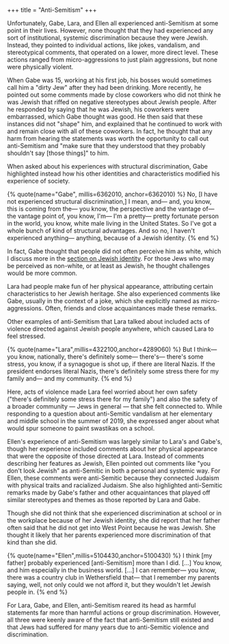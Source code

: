 +++
title = "Anti-Semitism"
+++

Unfortunately, Gabe, Lara, and Ellen all experienced anti-Semitism at some point in their lives.
However, none thought that they had experienced any sort of institutional, systemic discrimination because they were Jewish.
Instead, they pointed to individual actions, like jokes, vandalism, and stereotypical comments, that operated on a lower, more direct level.
These actions ranged from micro-aggressions to just plain aggressions, but none were physically violent.

When Gabe was 15, working at his first job, his bosses would sometimes call him a "dirty Jew" after they had been drinking.
More recently, he pointed out some comments made by close coworkers who did not think he was Jewish that riffed on negative stereotypes about Jewish people.
After he responded by saying that he was Jewish, his coworkers were embarrassed, which Gabe thought was good.
He then said that these instances did not "shape" him, and explained that he continued to work with and remain close with all of these coworkers.
In fact, he thought that any harm from hearing the statements was worth the opportunity to call out anti-Semitism and "make sure that they understood that they probably shouldn't say [those things]" to him.

When asked about his experiences with structural discrimination, Gabe highlighted instead how his other identities and characteristics modified his experience of society.

{% quote(name="Gabe", millis=6362010, anchor=6362010) %}
No, [I have not experienced structural discrimination,] I mean, and— and, you know, this is coming from the— you know, the perspective and the vantage of— the vantage point of, you know, I'm— I'm a pretty— pretty fortunate person in the world, you know, white male living in the United States. So I've got a whole bunch of kind of structural advantages. And so no, I haven't experienced anything— anything, because of a Jewish identity.
{% end %}

In fact, Gabe thought that people did not often perceive him as white, which I discuss more in the [section on Jewish identity](@/sections/identity.md).
For those Jews who may be perceived as non-white, or at least as Jewish, he thought challenges would be more common.

Lara had people make fun of her physical appearance, attributing certain characteristics to her Jewish heritage.
She also experienced comments like Gabe, usually in the context of a joke, which she explicitly named as micro-aggressions.
Often, friends and close acquaintances made these remarks.

Other examples of anti-Semitism that Lara talked about included acts of violence directed against Jewish people anywhere, which caused Lara to feel stressed.

{% quote(name="Lara",millis=4322100,anchor=4289060) %}
But I think— you know, nationally, there's definitely some— there's— there's some stress, you know, if a synagogue is shot up, if there are literal Nazis. If the president endorses literal Nazis, there's definitely some stress there for my family and— and my community.
{% end %}

Here, acts of violence made Lara feel worried about her own safety ("there's definitely some stress there for my family") and also the safety of a broader community — Jews in general — that she felt connected to.
While responding to a question about anti-Semitic vandalism at her elementary and middle school in the summer of 2019, she expressed anger about what would spur someone to paint swastikas on a school.

Ellen's experience of anti-Semitism was largely similar to Lara's and Gabe's, though her experience included comments about her physical appearance that were the opposite of those directed at Lara.
Instead of comments describing her features as Jewish, Ellen pointed out comments like "you don't look Jewish" as anti-Semitic in both a personal and systemic way.
For Ellen, these comments were anti-Semitic because they connected Judaism with physical traits and racialized Judaism.
She also highlighted anti-Semitic remarks made by Gabe's father and other acquaintances that played off similar stereotypes and themes as those reported by Lara and Gabe.

Though she did not think that she experienced discrimination at school or in the workplace because of her Jewish identity, she did report that her father often said that he did not get into West Point because he was Jewish.
She thought it likely that her parents experienced more discrimination of that kind than she did.

{% quote(name="Ellen",millis=5104430,anchor=5100430) %}
I think [my father] probably experienced [anti-Semitism] more than I did. [...] You know, and him especially in the business world. [...] I can remember— you know, there was a country club in Wethersfield that— that I remember my parents saying, well, not only could we not afford it, but they wouldn't let Jewish people in.
{% end %}

For Lara, Gabe, and Ellen, anti-Semitism reared its head as harmful statements far more than harmful actions or group discrimination.
However, all three were keenly aware of the fact that anti-Semitism still existed and that Jews had suffered for many years due to anti-Semitic violence and discrimination.
